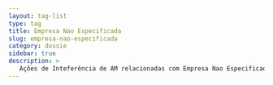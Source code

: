 ```yaml
---
layout: tag-list
type: tag
title: Empresa Nao Especificada
slug: empresa-nao-especificada
category: dossie
sidebar: true
description: >
   Ações de Inteferência de AM relacionadas com Empresa Nao Especificada
---
```

